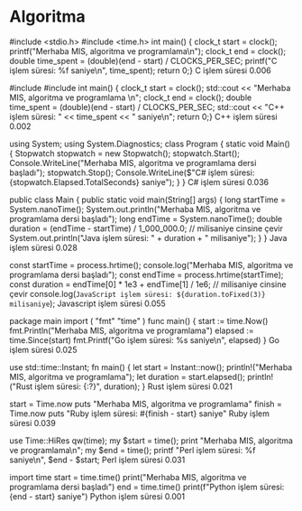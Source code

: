 # Algoritma
#include <stdio.h>
#include <time.h>
int main() {
clock_t start = clock();
printf("Merhaba MIS, algoritma ve programlama\n");
clock_t end = clock();
double time_spent = (double)(end - start) /
CLOCKS_PER_SEC;
printf("C işlem süresi: %f saniye\n", time_spent);
return 0;} 
C işlem süresi 0.006

#include <iostream>
#include <ctime>
int main() {
clock_t start = clock();
std::cout << "Merhaba MIS, algoritma ve programlama \n";
clock_t end = clock();
double time_spent = (double)(end - start) /
CLOCKS_PER_SEC;
std::cout << "C++ işlem süresi: " << time_spent << "
saniye\n";
return 0;}
C++ işlem süresi 0.002

using System;
using System.Diagnostics;
class Program
{
static void Main()
{
Stopwatch stopwatch = new Stopwatch();
stopwatch.Start();
Console.WriteLine("Merhaba MIS, algoritma ve programlama dersi başladı");
stopwatch.Stop();
Console.WriteLine($"C# işlem süresi: {stopwatch.Elapsed.TotalSeconds} saniye");
}
}
C# işlem süresi 0.036

public class Main {
public static void main(String[] args) {
long startTime = System.nanoTime();
System.out.println("Merhaba MIS, algoritma ve
programlama dersi başladı");
long endTime = System.nanoTime();
double duration = (endTime - startTime) /
1_000_000.0; // milisaniye cinsine çevir
System.out.println("Java işlem süresi: " + duration + "
milisaniye");
}
}
Java işlem süresi 0.028

const startTime = process.hrtime();
console.log("Merhaba MIS, algoritma ve programlama dersi
başladı");
const endTime = process.hrtime(startTime);
const duration = endTime[0] * 1e3 + endTime[1] / 1e6; //
milisaniye cinsine çevir
console.log(`JavaScript işlem süresi: ${duration.toFixed(3)}
milisaniye`);
Javascript işlem süresi 0.055

package main
import (
"fmt"
"time"
)
func main() {
start := time.Now()
fmt.Println("Merhaba MIS, algoritma ve programlama")
elapsed := time.Since(start)
fmt.Printf("Go işlem süresi: %s saniye\n", elapsed)
}
Go işlem süresi 0.025

use std::time::Instant;
fn main() {
let start = Instant::now();
println!("Merhaba MIS, algoritma ve programlama");
let duration = start.elapsed();
println!("Rust işlem süresi: {:?}", duration);
}
Rust işlem süresi 0.021

start = Time.now
puts "Merhaba MIS, algoritma ve programlama"
finish = Time.now
puts "Ruby işlem süresi: #{finish - start} saniye"
Ruby işlem süresi 0.039

use Time::HiRes qw(time);
my $start = time();
print "Merhaba MIS, algoritma ve programlama\n";
my $end = time();
printf "Perl işlem süresi: %f saniye\n", $end - $start;
Perl işlem süresi 0.031

import time
start = time.time()
print("Merhaba MIS, algoritma ve programlama
dersi başladı")
end = time.time()
print(f"Python işlem süresi: {end - start} saniye")
Python işlem süresi 0.001
